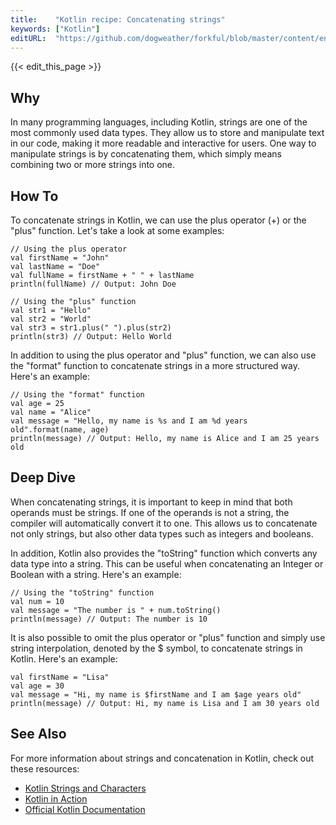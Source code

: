 ```yaml
---
title:    "Kotlin recipe: Concatenating strings"
keywords: ["Kotlin"]
editURL:  "https://github.com/dogweather/forkful/blob/master/content/en/kotlin/concatenating-strings.md"
---
```


{{< edit_this_page >}}

## Why 

In many programming languages, including Kotlin, strings are one of the most commonly used data types. They allow us to store and manipulate text in our code, making it more readable and interactive for users. One way to manipulate strings is by concatenating them, which simply means combining two or more strings into one.

## How To

To concatenate strings in Kotlin, we can use the plus operator (+) or the "plus" function. Let's take a look at some examples:

```
// Using the plus operator
val firstName = "John"
val lastName = "Doe"
val fullName = firstName + " " + lastName
println(fullName) // Output: John Doe

// Using the "plus" function
val str1 = "Hello"
val str2 = "World"
val str3 = str1.plus(" ").plus(str2)
println(str3) // Output: Hello World
```

In addition to using the plus operator and "plus" function, we can also use the "format" function to concatenate strings in a more structured way. Here's an example:

```
// Using the "format" function
val age = 25
val name = "Alice"
val message = "Hello, my name is %s and I am %d years old".format(name, age)
println(message) // Output: Hello, my name is Alice and I am 25 years old
```

## Deep Dive 

When concatenating strings, it is important to keep in mind that both operands must be strings. If one of the operands is not a string, the compiler will automatically convert it to one. This allows us to concatenate not only strings, but also other data types such as integers and booleans.

In addition, Kotlin also provides the "toString" function which converts any data type into a string. This can be useful when concatenating an Integer or Boolean with a string. Here's an example:

```
// Using the "toString" function
val num = 10
val message = "The number is " + num.toString()
println(message) // Output: The number is 10
```

It is also possible to omit the plus operator or "plus" function and simply use string interpolation, denoted by the $ symbol, to concatenate strings in Kotlin. Here's an example:

```
val firstName = "Lisa"
val age = 30
val message = "Hi, my name is $firstName and I am $age years old"
println(message) // Output: Hi, my name is Lisa and I am 30 years old
```

## See Also 

For more information about strings and concatenation in Kotlin, check out these resources:

- [Kotlin Strings and Characters](https://kotlinlang.org/docs/reference/basic-types.html#strings)
- [Kotlin in Action](https://www.manning.com/books/kotlin-in-action)
- [Official Kotlin Documentation](https://kotlinlang.org/docs/home.html)